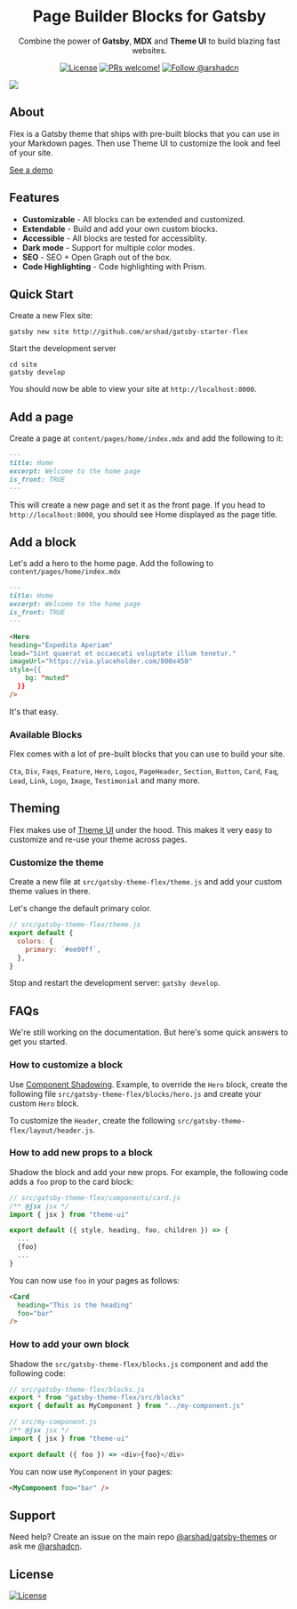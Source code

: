 <div align="center">
<h1>Page Builder Blocks for Gatsby</h1>
</div>

<p align="center">
Combine the power of <strong>Gatsby</strong>, <strong>MDX</strong> and <strong>Theme UI</strong> to build blazing fast websites.
</p>

<p align="center">
  <a href="https://github.com/arshad/gatsby-themes/blob/master/LICENSE"><img src="https://img.shields.io/npm/l/gatsby-theme-flex.svg" alt="License"></a>
  <a href="https://github.com/arshad/gatsby-themes/pulls"><img src="https://img.shields.io/badge/PRs-welcome-brightgreen.svg" alt="PRs welcome!" /></a>
  <a href="https://twitter.com/arshadcn"><img src="https://img.shields.io/badge/Follow-%40arshadcn-1da1f2" alt="Follow @arshadcn" /></a>
</p>

<img src="https://arshad.io/uploads/gatsby-theme-flex.gif" />

## About

Flex is a Gatsby theme that ships with pre-built blocks that you can use in your Markdown pages. Then use Theme UI to customize the look and feel of your site.

[See a demo](https://flex.arshad.io)

## Features

- **Customizable** - All blocks can be extended and customized.
- **Extendable** - Build and add your own custom blocks.
- **Accessible** - All blocks are tested for accessiblity.
- **Dark mode** - Support for multiple color modes.
- **SEO** - SEO + Open Graph out of the box.
- **Code Highlighting** - Code highlighting with Prism.

## Quick Start

Create a new Flex site:

```shell
gatsby new site http://github.com/arshad/gatsby-starter-flex
```

Start the development server

```shell
cd site
gatsby develop
```

You should now be able to view your site at `http://localhost:8000`.

## Add a page

Create a page at `content/pages/home/index.mdx` and add the following to it:

```markdown
---
title: Home
excerpt: Welcome to the home page
is_front: TRUE
---
```

This will create a new page and set it as the front page. If you head to `http://localhost:8000`, you should see Home displayed as the page title.

## Add a block

Let's add a hero to the home page. Add the following to `content/pages/home/index.mdx`

```markdown
---
title: Home
excerpt: Welcome to the home page
is_front: TRUE
---

<Hero
heading="Expedita Aperiam"
lead="Sint quaerat et occaecati voluptate illum tenetur."
imageUrl="https://via.placeholder.com/800x450"
style={{
    bg: "muted"
  }}
/>
```

It's that easy.

### Available Blocks

Flex comes with a lot of pre-built blocks that you can use to build your site.

`Cta`, `Div`, `Faqs`, `Feature`, `Hero`, `Logos`, `PageHeader`, `Section`, `Button`, `Card`, `Faq`, `Lead`, `Link`, `Logo`, `Image`, `Testimonial` and many more.

## Theming

Flex makes use of [Theme UI](https://theme-ui.com) under the hood. This makes it very easy to customize and re-use your theme across pages.

### Customize the theme

Create a new file at `src/gatsby-theme-flex/theme.js` and add your custom theme values in there.

Let's change the default primary color.

```js
// src/gatsby-theme-flex/theme.js
export default {
  colors: {
    primary: `#ee00ff`,
  },
}
```

Stop and restart the development server: `gatsby develop`.

## FAQs

We're still working on the documentation. But here's some quick answers to get you started.

### How to customize a block

Use [Component Shadowing](https://www.gatsbyjs.org/docs/themes/shadowing/). Example, to override the `Hero` block, create the following file `src/gatsby-theme-flex/blocks/hero.js` and create your custom `Hero` block.

To customize the `Header`, create the following `src/gatsby-theme-flex/layout/header.js`.

### How to add new props to a block

Shadow the block and add your new props. For example, the following code adds a `foo` prop to the card block:

```js
// src/gatsby-theme-flex/components/card.js
/** @jsx jsx */
import { jsx } from "theme-ui"

export default ({ style, heading, foo, children }) => {
  ...
  {foo}
  ...
}
```

You can now use `foo` in your pages as follows:

```markdown
<Card 
  heading="This is the heading" 
  foo="bar" 
/>
```

### How to add your own block

Shadow the `src/gatsby-theme-flex/blocks.js` component and add the following code:

```js
// src/gatsby-theme-flex/blocks.js
export * from "gatsby-theme-flex/src/blocks"
export { default as MyComponent } from "../my-component.js"
```

```js
// src/my-component.js
/** @jsx jsx */
import { jsx } from "theme-ui"

export default ({ foo }) => <div>{foo}</div>
```

You can now use `MyComponent` in your pages:

```markdown
<MyComponent foo="bar" />
```

## Support

Need help? Create an issue on the main repo [@arshad/gatsby-themes](https://github.com/arshad/gatsby-themes/issues) or ask me [@arshadcn](https://twitter.com/arshadcn).

## License

<a href="https://www.npmjs.com/package/gatsby-theme-flex"><img src="https://img.shields.io/npm/l/gatsby-theme-flex.svg" alt="License"></a>
